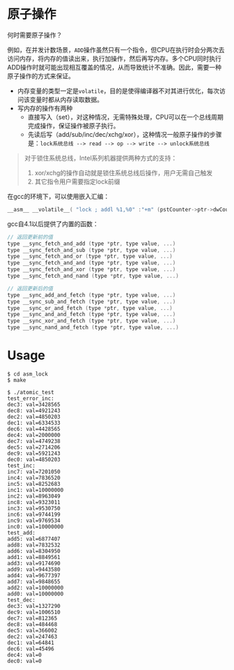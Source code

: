 

# 原子操作

何时需要原子操作？

例如，在并发计数场景，`ADD`操作虽然只有一个指令，但CPU在执行时会分两次去访问内存，将内存的值读出来，执行加操作，然后再写内存。多个CPU同时执行ADD操作时就可能出现相互覆盖的情况，从而导致统计不准确。因此，需要一种原子操作的方式来保证。


* 内存变量的类型一定是`volatile`，目的是使得编译器不对其进行优化，每次访问该变量时都从内存读取数据。
* 写内存的操作有两种
	+ 直接写入（set），对这种情况，无需特殊处理，CPU可以在一个总线周期完成操作，保证操作被原子执行。
	+ 先读后写（add/sub/inc/dec/xchg/xor），这种情况一般原子操作的步骤是：`lock系统总线 --> read --> op --> write --> unlock系统总线`

> 对于锁住系统总线，Intel系列机器提供两种方式的支持：
> 
> 1. xor/xchg的操作自动就是锁住系统总线后操作，用户无需自己触发
> 2. 其它指令用户需要指定lock前缀


在gcc的环境下，可以使用嵌入汇编：

``` c
__asm__ __volatile__( "lock ; addl %1,%0" :"+m" (pstCounter->ptr->dwCounter) :"ir" (val));
```

gcc自4.1以后提供了内置的函数：

``` c
// 返回更新前的值
type __sync_fetch_and_add (type *ptr, type value, ...)
type __sync_fetch_and_sub (type *ptr, type value, ...)
type __sync_fetch_and_or (type *ptr, type value, ...)
type __sync_fetch_and_and (type *ptr, type value, ...)
type __sync_fetch_and_xor (type *ptr, type value, ...)
type __sync_fetch_and_nand (type *ptr, type value, ...)

// 返回更新后的值
type __sync_add_and_fetch (type *ptr, type value, ...)
type __sync_sub_and_fetch (type *ptr, type value, ...)
type __sync_or_and_fetch (type *ptr, type value, ...)
type __sync_and_and_fetch (type *ptr, type value, ...)
type __sync_xor_and_fetch (type *ptr, type value, ...)
type __sync_nand_and_fetch (type *ptr, type value, ...)
```

# Usage

```
$ cd asm_lock
$ make

$ ./atomic_test 
test_error_inc:
dec3: val=3428565
dec8: val=4921243
dec2: val=4850203
dec1: val=6334533
dec6: val=4428565
dec4: val=2000000
dec7: val=4749238
dec5: val=2714206
dec9: val=5921243
dec0: val=4850203
test_inc:
inc7: val=7201050
inc4: val=7836520
inc5: val=8252683
inc1: val=10000000
inc2: val=8963049
inc8: val=9323011
inc3: val=9530750
inc6: val=9744199
inc9: val=9769534
inc0: val=10000000
test_add:
add5: val=6877407
add8: val=7832532
add6: val=8304950
add1: val=8849561
add3: val=9174690
add9: val=9443580
add4: val=9677397
add7: val=9848655
add2: val=10000000
add0: val=10000000
test_dec:
dec3: val=1327290
dec9: val=1006510
dec7: val=812365
dec8: val=484468
dec5: val=366002
dec2: val=247463
dec1: val=64841
dec6: val=45496
dec4: val=0
dec0: val=0
```

